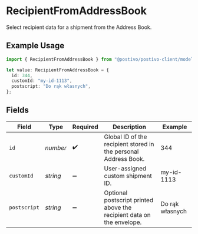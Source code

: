 # RecipientFromAddressBook

Select recipient data for a shipment from the Address Book.

## Example Usage

```typescript
import { RecipientFromAddressBook } from "@postivo/postivo-client/models";

let value: RecipientFromAddressBook = {
  id: 344,
  customId: "my-id-1113",
  postscript: "Do rąk własnych",
};
```

## Fields

| Field                                                                 | Type                                                                  | Required                                                              | Description                                                           | Example                                                               |
| --------------------------------------------------------------------- | --------------------------------------------------------------------- | --------------------------------------------------------------------- | --------------------------------------------------------------------- | --------------------------------------------------------------------- |
| `id`                                                                  | *number*                                                              | :heavy_check_mark:                                                    | Global ID of the recipient stored in the personal Address Book.       | 344                                                                   |
| `customId`                                                            | *string*                                                              | :heavy_minus_sign:                                                    | User-assigned custom shipment ID.                                     | my-id-1113                                                            |
| `postscript`                                                          | *string*                                                              | :heavy_minus_sign:                                                    | Optional postscript printed above the recipient data on the envelope. | Do rąk własnych                                                       |